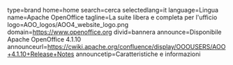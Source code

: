 type=brand
home=home
search=cerca
selectedlang=it
language=Lingua
name=Apache OpenOffice
tagline=La suite libera e completa per l'ufficio
logo=AOO_logos/AOO4_website_logo.png
domain=https://www.openoffice.org
divid=bannera
announce=Disponibile Apache OpenOffice 4.1.10
announceurl=https://cwiki.apache.org/confluence/display/OOOUSERS/AOO+4.1.10+Release+Notes
announcetip=Caratteristiche e informazioni
~~~~~~
